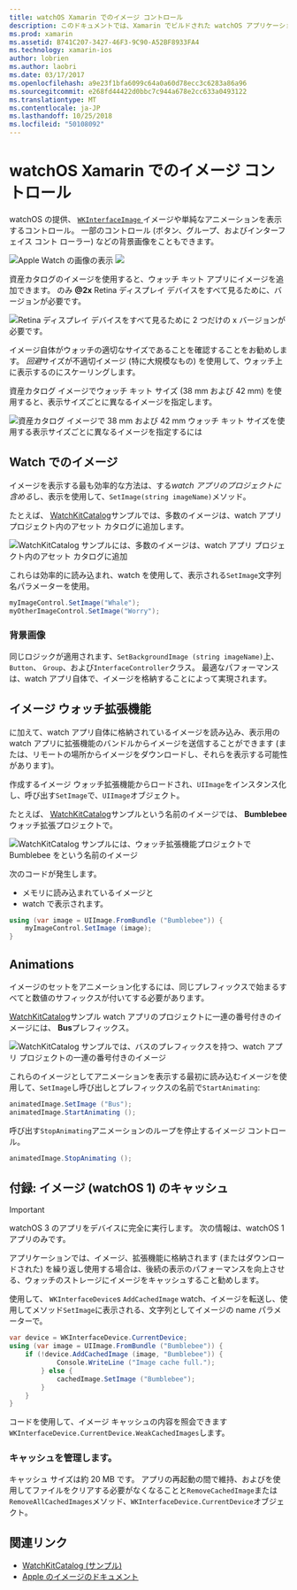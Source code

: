 ```yaml
---
title: watchOS Xamarin でのイメージ コントロール
description: このドキュメントでは、Xamarin でビルドされた watchOS アプリケーション イメージ コントロールを使用する方法について説明します。 SetImage メソッドは、watch extension、アニメーション、画像の追加、WKInterfaceImage コントロールについて説明します。
ms.prod: xamarin
ms.assetid: B741C207-3427-46F3-9C90-A52BF8933FA4
ms.technology: xamarin-ios
author: lobrien
ms.author: laobri
ms.date: 03/17/2017
ms.openlocfilehash: a9e23f1bfa6099c64a0a60d78ecc3c6283a86a96
ms.sourcegitcommit: e268fd44422d0bbc7c944a678e2cc633a0493122
ms.translationtype: MT
ms.contentlocale: ja-JP
ms.lasthandoff: 10/25/2018
ms.locfileid: "50108092"
---
```

# <a name="watchos-image-controls-in-xamarin"></a>watchOS Xamarin でのイメージ コントロール

watchOS の提供、 [ `WKInterfaceImage` ](https://developer.xamarin.com/api/type/WatchKit.WKInterfaceImage/)イメージや単純なアニメーションを表示するコントロール。 一部のコントロール (ボタン、グループ、およびインターフェイス コント ローラー) などの背景画像をこともできます。

![](image-images/image-walkway.png "Apple Watch の画像の表示") ![ ](image-images/image-animation.png "単純なアニメーションを使用して、Apple Watch")
<!-- watch image courtesy of http://infinitapps.com/bezel/ -->

資産カタログのイメージを使用すると、ウォッチ キット アプリにイメージを追加できます。
のみ **@2x** Retina ディスプレイ デバイスをすべて見るために、バージョンが必要です。

![](image-images/asset-universal-sml.png "Retina ディスプレイ デバイスをすべて見るために 2 つだけの x バージョンが必要です。")

イメージ自体がウォッチの適切なサイズであることを確認することをお勧めします。 *回避*サイズが不適切イメージ (特に大規模なもの) を使用して、ウォッチ上に表示するのにスケーリングします。

資産カタログ イメージでウォッチ キット サイズ (38 mm および 42 mm) を使用すると、表示サイズごとに異なるイメージを指定します。

![](image-images/asset-watch-sml.png "資産カタログ イメージで 38 mm および 42 mm ウォッチ キット サイズを使用する表示サイズごとに異なるイメージを指定するには")


## <a name="images-on-the-watch"></a>Watch でのイメージ

イメージを表示する最も効率的な方法は、する*watch アプリのプロジェクトに含める*し、表示を使用して、`SetImage(string imageName)`メソッド。

たとえば、 [WatchKitCatalog](https://developer.xamarin.com/samples/WatchKitCatalog/)サンプルでは、多数のイメージは、watch アプリ プロジェクト内のアセット カタログに追加します。

![](image-images/asset-whale-sml.png "WatchKitCatalog サンプルには、多数のイメージは、watch アプリ プロジェクト内のアセット カタログに追加")

これらは効率的に読み込まれ、watch を使用して、表示される`SetImage`文字列名パラメーターを使用。

```csharp
myImageControl.SetImage("Whale");
myOtherImageControl.SetImage("Worry");
```

### <a name="background-images"></a>背景画像

同じロジックが適用されます、`SetBackgroundImage (string imageName)`上、 `Button`、 `Group`、および`InterfaceController`クラス。 最適なパフォーマンスは、watch アプリ自体で、イメージを格納することによって実現されます。


## <a name="images-in-the-watch-extension"></a>イメージ ウォッチ拡張機能

に加えて、watch アプリ自体に格納されているイメージを読み込み、表示用の watch アプリに拡張機能のバンドルからイメージを送信することができます (または、リモートの場所からイメージをダウンロードし、それらを表示する可能性があります)。

作成するイメージ ウォッチ拡張機能からロードされ、`UIImage`をインスタンス化し、呼び出す`SetImage`で、`UIImage`オブジェクト。

たとえば、 [WatchKitCatalog](https://developer.xamarin.com/samples/monotouch/watchOS/WatchKitCatalog/)サンプルという名前のイメージでは、 **Bumblebee**ウォッチ拡張プロジェクトで。

![](image-images/asset-bumblebee-sml.png "WatchKitCatalog サンプルには、ウォッチ拡張機能プロジェクトで Bumblebee をという名前のイメージ")

次のコードが発生します。

- メモリに読み込まれているイメージと
- watch で表示されます。

```csharp
using (var image = UIImage.FromBundle ("Bumblebee")) {
    myImageControl.SetImage (image);
}
```


## <a name="animations"></a>Animations

イメージのセットをアニメーション化するには、同じプレフィックスで始まるすべてと数値のサフィックスが付いてする必要があります。

[WatchKitCatalog](https://developer.xamarin.com/samples/monotouch/watchOS/WatchKitCatalog/)サンプル watch アプリのプロジェクトに一連の番号付きのイメージには、 **Bus**プレフィックス。

![](image-images/asset-bus-animation-sml.png "WatchKitCatalog サンプルでは、バスのプレフィックスを持つ、watch アプリ プロジェクトの一連の番号付きのイメージ")

これらのイメージとしてアニメーションを表示する最初に読み込むイメージを使用して、`SetImage`し呼び出しとプレフィックスの名前で`StartAnimating`:

```csharp
animatedImage.SetImage ("Bus");
animatedImage.StartAnimating ();
```

呼び出す`StopAnimating`アニメーションのループを停止するイメージ コントロール。

```csharp
animatedImage.StopAnimating ();
```


<a name="cache" />

## <a name="appendix-caching-images-watchos-1"></a>付録: イメージ (watchOS 1) のキャッシュ

> [!IMPORTANT]
> watchOS 3 のアプリをデバイスに完全に実行します。 次の情報は、watchOS 1 アプリのみです。

アプリケーションでは、イメージ、拡張機能に格納されます (またはダウンロードされた) を繰り返し使用する場合は、後続の表示のパフォーマンスを向上させる、ウォッチのストレージにイメージをキャッシュすること勧めします。

使用して、 `WKInterfaceDevice`s `AddCachedImage` watch、イメージを転送し、使用してメソッド`SetImage`に表示される、文字列としてイメージの name パラメーターで。

```csharp
var device = WKInterfaceDevice.CurrentDevice;
using (var image = UIImage.FromBundle ("Bumblebee")) {
    if (!device.AddCachedImage (image, "Bumblebee")) {
            Console.WriteLine ("Image cache full.");
        } else {
            cachedImage.SetImage ("Bumblebee");
        }
    }
}
```

コードを使用して、イメージ キャッシュの内容を照会できます`WKInterfaceDevice.CurrentDevice.WeakCachedImages`します。


### <a name="managing-the-cache"></a>キャッシュを管理します。

キャッシュ サイズは約 20 MB です。 アプリの再起動の間で維持、およびを使用してファイルをクリアする必要がなくなることと`RemoveCachedImage`または`RemoveAllCachedImages`メソッド、`WKInterfaceDevice.CurrentDevice`オブジェクト。



## <a name="related-links"></a>関連リンク

- [WatchKitCatalog (サンプル)](https://developer.xamarin.com/samples/monotouch/watchOS/WatchKitCatalog/)
- [Apple のイメージのドキュメント](https://developer.apple.com/library/prerelease/ios/documentation/General/Conceptual/WatchKitProgrammingGuide/Images.html)
